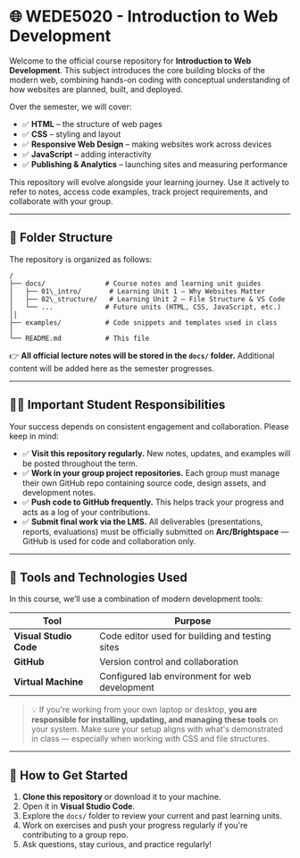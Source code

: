# 🌐 WEDE5020 - Introduction to Web Development 

Welcome to the official course repository for **Introduction to Web Development**. This subject introduces the core building blocks of the modern web, combining hands-on coding with conceptual understanding of how websites are planned, built, and deployed.

Over the semester, we will cover:

- ✅ **HTML** – the structure of web pages  
- ✅ **CSS** – styling and layout  
- ✅ **Responsive Web Design** – making websites work across devices  
- ✅ **JavaScript** – adding interactivity  
- ✅ **Publishing & Analytics** – launching sites and measuring performance  

This repository will evolve alongside your learning journey. Use it actively to refer to notes, access code examples, track project requirements, and collaborate with your group.

---

## 📁 Folder Structure

The repository is organized as follows:

```
/
├── docs/               # Course notes and learning unit guides
│   ├── 01\_intro/       # Learning Unit 1 – Why Websites Matter
│   ├── 02\_structure/   # Learning Unit 2 – File Structure & VS Code
│   └── ...             # Future units (HTML, CSS, JavaScript, etc.)
││
├── examples/           # Code snippets and templates used in class
│
└── README.md           # This file

```

👉 **All official lecture notes will be stored in the `docs/` folder.** Additional content will be added here as the semester progresses.

---

## 🙋‍♀️ Important Student Responsibilities

Your success depends on consistent engagement and collaboration. Please keep in mind:

- ✅ **Visit this repository regularly.** New notes, updates, and examples will be posted throughout the term.
- ✅ **Work in your group project repositories.** Each group must manage their own GitHub repo containing source code, design assets, and development notes.
- ✅ **Push code to GitHub frequently.** This helps track your progress and acts as a log of your contributions.
- ✅ **Submit final work via the LMS.** All deliverables (presentations, reports, evaluations) must be officially submitted on **Arc/Brightspace** — GitHub is used for code and collaboration only.

---

## 🧰 Tools and Technologies Used

In this course, we’ll use a combination of modern development tools:

| Tool                    | Purpose                                        |
|-------------------------|------------------------------------------------|
| **Visual Studio Code**  | Code editor used for building and testing sites |
| **GitHub**              | Version control and collaboration               |
| **Virtual Machine**     | Configured lab environment for web development  |

> 💡 If you're working from your own laptop or desktop, **you are responsible for installing, updating, and managing these tools** on your system. Make sure your setup aligns with what's demonstrated in class — especially when working with CSS and file structures.

---

## 🚀 How to Get Started

1. **Clone this repository** or download it to your machine.
2. Open it in **Visual Studio Code**.
3. Explore the `docs/` folder to review your current and past learning units.
4. Work on exercises and push your progress regularly if you're contributing to a group repo.
5. Ask questions, stay curious, and practice regularly!
